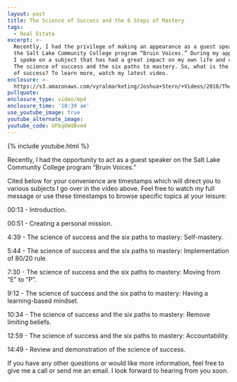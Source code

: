 ```yaml
---
layout: post
title: The Science of Success and the 6 Steps of Mastery
tags:
  - Real Estate
excerpt: >-
  Recently, I had the privilege of making an appearance as a guest speaker on
  the Salt Lake Community College program “Bruin Voices.” During my appearance,
  I spoke on a subject that has had a great impact on my own life and career:
  The science of success and the six paths to mastery. So, what is the science
  of success? To learn more, watch my latest video.
enclosure: >-
  https://s3.amazonaws.com/vyralmarketing/Joshua+Stern/+Videos/2018/The+Stern+Team-+The+Science+of+Success+and+the+6+Steps+of+Mastery.mp4
pullquote:
enclosure_type: video/mp4
enclosure_time: '10:39 am'
use_youtube_image: true
youtube_alternate_image:
youtube_code: UFbq0WdBvm4
---
```


{% include youtube.html %}

Recently, I had the opportunity to act as a guest speaker on the Salt Lake Community College program “Bruin Voices.”

Cited below for your convenience are timestamps which will direct you to various subjects I go over in the video above. Feel free to watch my full message or use these timestamps to browse specific topics at your leisure:

00:13 - Introduction.

00:51 - Creating a personal mission.

4:39 - The science of success and the six paths to mastery: Self-mastery.

5:44 - The science of success and the six paths to mastery: Implementation of 80/20 rule.

7:30 - The science of success and the six paths to mastery: Moving from “E” to “P”.

9:12 - The science of success and the six paths to mastery: Having a learning-based mindset.

10:34 - The science of success and the six paths to mastery: Remove limiting beliefs.

12:59 - The science of success and the six paths to mastery: Accountability.

14:49 - Review and demonstration of the science of success.

If you have any other questions or would like more information, feel free to give me a call or send me an email. I look forward to hearing from you soon.